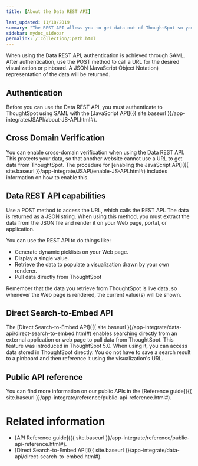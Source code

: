 ```yaml
---
title: [About the Data REST API]

last_updated: 11/18/2019
summary: "The REST API allows you to get data out of ThoughtSpot so you can use it in a Web page, portal, or application."
sidebar: mydoc_sidebar
permalink: /:collection/:path.html
---
```

When using the Data REST API, authentication is achieved through SAML. After authentication, use the POST method to call a URL for the desired visualization or pinboard. A JSON (JavaScript Object Notation) representation of the data will be returned.

## Authentication

Before you can use the Data REST API, you must authenticate to ThoughtSpot using SAML with the [JavaScript API]({{ site.baseurl }}/app-integrate/JSAPI/about-JS-API.html#).

## Cross Domain Verification

You can enable cross-domain verification when using the Data REST API. This protects your data, so that another website cannot use a URL to get data from ThoughtSpot. The procedure for [enabling the JavaScript API]({{ site.baseurl }}/app-integrate/JSAPI/enable-JS-API.html#) includes information on how to enable this.

## Data REST API capabilities

Use a POST method to access the URL, which calls the REST API. The data is returned as a JSON string. When using this method, you must extract the data from the JSON file and render it on your Web page, portal, or application.

You can use the REST API to do things like:

-   Generate dynamic picklists on your Web page.
-   Display a single value.
-   Retrieve the data to populate a visualization drawn by your own renderer.
-   Pull data directly from ThoughtSpot

Remember that the data you retrieve from ThoughtSpot is live data, so whenever the Web page is rendered, the current value(s) will be shown.

## Direct Search-to-Embed API

The [Direct Search-to-Embed API]({{ site.baseurl }}/app-integrate/data-api/direct-search-to-embed.html#) enables searching directly from an external application or web page to pull data from ThoughtSpot. This feature was introduced in ThoughtSpot 5.0. When using it, you can access data stored in ThoughtSpot directly. You do not have to save a search result to a pinboard and then reference it using the visualization's URL.

## Public API reference

You can find more information on our public APIs in the [Reference guide]({{ site.baseurl }}/app-integrate/reference/public-api-reference.html#).

# Related information

- [API Reference guide]({{ site.baseurl }}/app-integrate/reference/public-api-reference.html#).
- [Direct Search-to-Embed API]({{ site.baseurl }}/app-integrate/data-api/direct-search-to-embed.html#).
